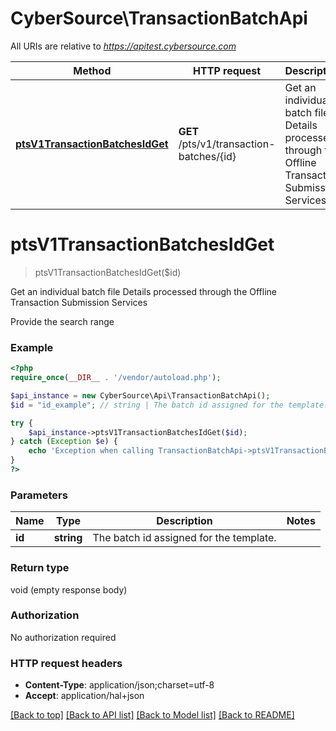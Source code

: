 # CyberSource\TransactionBatchApi

All URIs are relative to *https://apitest.cybersource.com*

Method | HTTP request | Description
------------- | ------------- | -------------
[**ptsV1TransactionBatchesIdGet**](TransactionBatchApi.md#ptsV1TransactionBatchesIdGet) | **GET** /pts/v1/transaction-batches/{id} | Get an individual batch file Details processed through the Offline Transaction Submission Services


# **ptsV1TransactionBatchesIdGet**
> ptsV1TransactionBatchesIdGet($id)

Get an individual batch file Details processed through the Offline Transaction Submission Services

Provide the search range

### Example
```php
<?php
require_once(__DIR__ . '/vendor/autoload.php');

$api_instance = new CyberSource\Api\TransactionBatchApi();
$id = "id_example"; // string | The batch id assigned for the template.

try {
    $api_instance->ptsV1TransactionBatchesIdGet($id);
} catch (Exception $e) {
    echo 'Exception when calling TransactionBatchApi->ptsV1TransactionBatchesIdGet: ', $e->getMessage(), PHP_EOL;
}
?>
```

### Parameters

Name | Type | Description  | Notes
------------- | ------------- | ------------- | -------------
 **id** | **string**| The batch id assigned for the template. |

### Return type

void (empty response body)

### Authorization

No authorization required

### HTTP request headers

 - **Content-Type**: application/json;charset=utf-8
 - **Accept**: application/hal+json

[[Back to top]](#) [[Back to API list]](../../README.md#documentation-for-api-endpoints) [[Back to Model list]](../../README.md#documentation-for-models) [[Back to README]](../../README.md)


